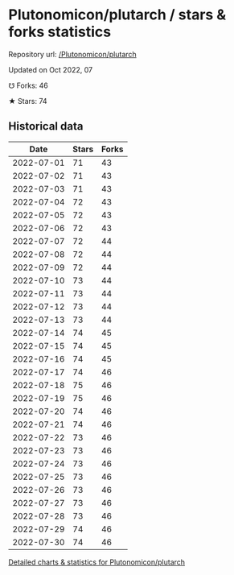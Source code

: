 # Plutonomicon/plutarch / stars & forks statistics

Repository url: [/Plutonomicon/plutarch](https://github.com/Plutonomicon/plutarch)

Updated on Oct 2022, 07

☋ Forks: 46

★ Stars: 74

## Historical data
| Date | Stars | Forks |
|------|-------|-------|
| 2022-07-01 | 71 | 43 | 
| 2022-07-02 | 71 | 43 | 
| 2022-07-03 | 71 | 43 | 
| 2022-07-04 | 72 | 43 | 
| 2022-07-05 | 72 | 43 | 
| 2022-07-06 | 72 | 43 | 
| 2022-07-07 | 72 | 44 | 
| 2022-07-08 | 72 | 44 | 
| 2022-07-09 | 72 | 44 | 
| 2022-07-10 | 73 | 44 | 
| 2022-07-11 | 73 | 44 | 
| 2022-07-12 | 73 | 44 | 
| 2022-07-13 | 73 | 44 | 
| 2022-07-14 | 74 | 45 | 
| 2022-07-15 | 74 | 45 | 
| 2022-07-16 | 74 | 45 | 
| 2022-07-17 | 74 | 46 | 
| 2022-07-18 | 75 | 46 | 
| 2022-07-19 | 75 | 46 | 
| 2022-07-20 | 74 | 46 | 
| 2022-07-21 | 74 | 46 | 
| 2022-07-22 | 73 | 46 | 
| 2022-07-23 | 73 | 46 | 
| 2022-07-24 | 73 | 46 | 
| 2022-07-25 | 73 | 46 | 
| 2022-07-26 | 73 | 46 | 
| 2022-07-27 | 73 | 46 | 
| 2022-07-28 | 73 | 46 | 
| 2022-07-29 | 74 | 46 | 
| 2022-07-30 | 74 | 46 | 


[Detailed charts & statistics for Plutonomicon/plutarch](https://reviewgithub.com/rep/Plutonomicon/plutarch)
